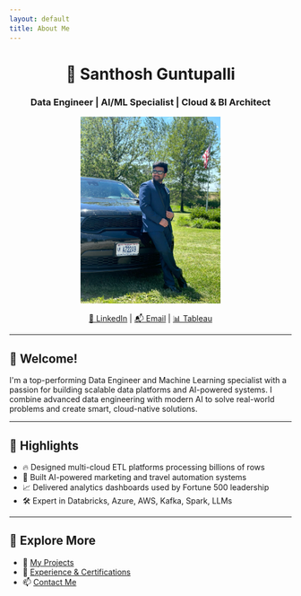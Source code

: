 ```yaml
---
layout: default
title: About Me
---
```


<h1 align="center">🚀 Santhosh Guntupalli</h1>
<h3 align="center">Data Engineer | AI/ML Specialist | Cloud & BI Architect</h3>

<p align="center">
  <img src="assets/dp2.jpg" width="250" alt="Santhosh Guntupalli Profile Image"/>
</p>

<p align="center">
  <a href="https://www.linkedin.com/in/santhoshguntupalli">🔗 LinkedIn</a> |
  <a href="mailto:santhosh.guntupalli09@gmail.com">📬 Email</a> |
  <a href="https://public.tableau.com/app/profile/santhosh.guntupalli/vizzes">📊 Tableau</a>
</p>

---

## 👋 Welcome!

I'm a top-performing Data Engineer and Machine Learning specialist with a passion for building scalable data platforms and AI-powered systems. I combine advanced data engineering with modern AI to solve real-world problems and create smart, cloud-native solutions.

---

## 🌟 Highlights

- 🔥 Designed multi-cloud ETL platforms processing billions of rows
- 🤖 Built AI-powered marketing and travel automation systems
- 📈 Delivered analytics dashboards used by Fortune 500 leadership
- 🛠️ Expert in Databricks, Azure, AWS, Kafka, Spark, LLMs

---

## 🧭 Explore More

- 📂 [My Projects](projects.md)
- 💼 [Experience & Certifications](experience.md)
- 📫 [Contact Me](contact.md)

